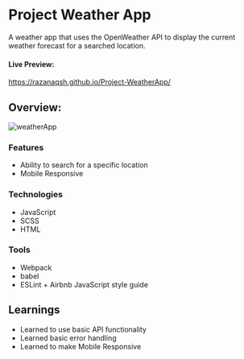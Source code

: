 # Project Weather App

 <p>A weather app that uses the OpenWeather API to display the current weather forecast for a searched location.</p>

#### Live Preview:

https://razanaqsh.github.io/Project-WeatherApp/

## Overview:

![weatherApp](https://user-images.githubusercontent.com/108403182/229100333-90110fb3-a0a7-4472-87e5-0f39e656e732.png)


### Features

- Ability to search for a specific location
- Mobile Responsive

### Technologies

- JavaScript
- SCSS
- HTML

### Tools

- Webpack
- babel
- ESLint + Airbnb JavaScript style guide

## Learnings

- Learned to use basic API functionality
- Learned basic error handling
- Learned to make Mobile Responsive
